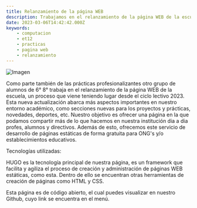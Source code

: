 ```yaml
---
title: Relanzamiento de la página WEB
description: Trabajamos en el relanzamiento de la página WEB de la escuela, con un nuevo diseño, secciones y funcionalidades.
date: 2023-03-06T14:42:42.000Z
keywords:
    - computacion
    - et12
    - practicas
    - pagina web
    - relanzamiento
---
```

![Imagen](/imgs/Relanzamiento.jpg?height=35vw)

Como parte también de las prácticas profesionalizantes otro grupo de alumnos de 6° 8° trabaja en el relanzamiento de la página WEB de la escuela, un proceso que viene teniendo lugar desde el ciclo lectivo 2023. Esta nueva actualización abarca más aspectos importantes en nuestro entorno académico, como secciones nuevas para los proyectos y prácticas, novedades, deportes, etc. Nuestro objetivo es ofrecer una página en la que podamos compartir más de lo que hacemos en nuestra institución dia a dia profes, alumnos y directivos. 
Además de esto, ofrecemos este servicio de desarrollo de páginas estáticas de forma gratuita para ONG's y/o establecimientos educativos. 

Tecnologías utilizadas:

HUGO es la tecnología principal de nuestra página, es un framework que facilita y agiliza el proceso de creación y administración de páginas WEB estáticas, como esta. Dentro de ello se encuentran otras herramientas de creación de páginas como HTML y CSS. 

Esta página es de código abierto, el cual puedes visualizar en nuestro Github, cuyo link se encuentra en el menú.